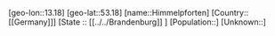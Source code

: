﻿---
location: [53.18,13.18]
type: City
tags:
- geo/City


SpocWebEntityId: 30945
isDeleted: false
confidential: public

---
[geo-lon::13.18]
[geo-lat::53.18]
[name::Himmelpforten]
[Country::[[Germany]]]
[State :: [[../../Brandenburg]] ]
[Population::]
[Unknown::]

